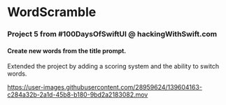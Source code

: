 # WordScramble
### Project 5 from #100DaysOfSwiftUI @ hackingWithSwift.com

#### Create new words from the title prompt.

Extended the project by adding a scoring system and the ability to switch words.

https://user-images.githubusercontent.com/28959624/139604163-c284a32b-2a1d-45b8-b180-9bd2a2183082.mov

